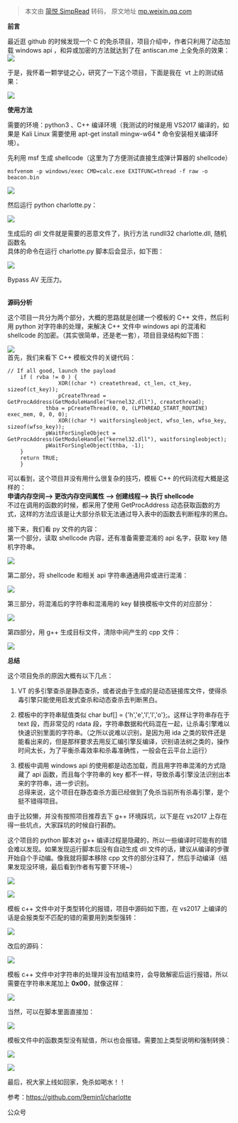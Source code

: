 > 本文由 [简悦 SimpRead](http://ksria.com/simpread/) 转码， 原文地址 [mp.weixin.qq.com](https://mp.weixin.qq.com/s/CN3DHF1ewVUj0WMusBldDw)

**前言**

最近逛 github 的时候发现一个 C 的免杀项目，项目介绍中，作者只利用了动态加载 windows api ，和异或加密的方法就达到了在 antiscan.me 上全免杀的效果：  
![](https://mmbiz.qpic.cn/mmbiz_jpg/yYePiaZj2cHibgq321Zxdn9KXiaIOlZGSlKNLus9JFiavgENmJ34sDOicUHeAa5XQM6HIwhC3AwiaTdCltsyUCG8YmoQ/640?wx_fmt=jpeg)  

于是，我怀着一颗学徒之心，研究了一下这个项目，下面是我在  vt 上的测试结果：  

![](https://mmbiz.qpic.cn/mmbiz_png/yYePiaZj2cHibgq321Zxdn9KXiaIOlZGSlKn9H2lDuqf44wK6K9xxiae11LicnxIqNiaibnhZH06IpSgjicA5ibyd9oqO0Q/640?wx_fmt=png)

**使用方法**

需要的环境：python3 、C++ 编译环境（我测试的时候是用 VS2017 编译的，如果是 Kali Linux 需要使用 apt-get install mingw-w64 * 命令安装相关编译环境）。  

先利用 msf 生成 shellcode（这里为了方便测试直接生成弹计算器的 shellcode）  

```
msfvenom -p windows/exec CMD=calc.exe EXITFUNC=thread -f raw -o beacon.bin
```

![](https://mmbiz.qpic.cn/mmbiz_jpg/yYePiaZj2cHibgq321Zxdn9KXiaIOlZGSlKHucQUCHoW3mAUmVZN87jFq3w6hicVialFjKa6xZJIaesPYGPmEwhBocQ/640?wx_fmt=jpeg)  

然后运行 python charlotte.py：  

![](https://mmbiz.qpic.cn/mmbiz_jpg/yYePiaZj2cHibgq321Zxdn9KXiaIOlZGSlKpxblhGHyVsZsLfuYdclicZ1bpq5r9fZJHWk7DIoky1DSuz1Dy7e9Vibg/640?wx_fmt=jpeg)  

生成后的 dll 文件就是需要的恶意文件了，执行方法 rundll32 charlotte.dll, 随机函数名  
具体的命令在运行 charlotte.py 脚本后会显示，如下图：  

![](https://mmbiz.qpic.cn/mmbiz_jpg/yYePiaZj2cHibgq321Zxdn9KXiaIOlZGSlKcic86Fk13XNSIib6MNqyWzeQYd5icqOgAoQ37cqiaOzricgc84OgphAnc2w/640?wx_fmt=jpeg)

Bypass AV 无压力。  
                                                                       

**源码分析**

这个项目一共分为两个部分，大概的思路就是创建一个模板的 C++ 文件，然后利用 python 对字符串的处理，来解决 C++ 文件中 windows api 的混淆和 shellcode 的加密。（其实很简单，还是老一套），项目目录结构如下图：  

![](https://mmbiz.qpic.cn/mmbiz_png/yYePiaZj2cHibgq321Zxdn9KXiaIOlZGSlKTDteUpcveZvlciatXwHic9n1FyYjonvuDh16b23Fy8GFzk2fGgwXdXSw/640?wx_fmt=png)  
首先，我们来看下 C++ 模板文件的关键代码：  

```
// If all good, launch the payload
    if ( rvba != 0 ) {
                XOR((char *) createthread, ct_len, ct_key, sizeof(ct_key));
                pCreateThread = GetProcAddress(GetModuleHandle("kernel32.dll"), createthread);
            thba = pCreateThread(0, 0, (LPTHREAD_START_ROUTINE) exec_mem, 0, 0, 0);
                XOR((char *) waitforsingleobject, wfso_len, wfso_key, sizeof(wfso_key));
            pWaitForSingleObject = GetProcAddress(GetModuleHandle("kernel32.dll"), waitforsingleobject);
            pWaitForSingleObject(thba, -1);
    }
    return TRUE;
    }
```

可以看到，这个项目并没有用什么很复杂的技巧，模板 C++ 的代码流程大概是这样的：  
**申请内存空间——> 更改内存空间属性 ——> 创建线程——> 执行 shellcode**  
不过在调用的函数的时候，都采用了使用 GetProcAddress 动态获取函数的方式，这样的方法应该是让大部分杀软无法通过导入表中的函数去判断程序的黑白。  

接下来，我们看 py 文件的内容：  
第一个部分，读取 shellcode 内容，还有准备需要混淆的 api 名字，获取 key 随机字符串。  

![](https://mmbiz.qpic.cn/mmbiz_png/yYePiaZj2cHibgq321Zxdn9KXiaIOlZGSlKVdKmPicLFRWTjDH67VV9u3TO702ha2BflelhLjk8DAcQpuPHLZictVgg/640?wx_fmt=png)

第二部分，将 shellcode 和相关 api 字符串通通用异或进行混淆：  

![](https://mmbiz.qpic.cn/mmbiz_png/yYePiaZj2cHibgq321Zxdn9KXiaIOlZGSlKY5jhk3JXrFa6JkicwOibz27f9N0PjCHygrib2Ad2358j8EZArhG1zFqSg/640?wx_fmt=png)  

第三部分，将混淆后的字符串和混淆用的 key 替换模板中文件的对应部分：  

![](https://mmbiz.qpic.cn/mmbiz_png/yYePiaZj2cHibgq321Zxdn9KXiaIOlZGSlKB3L9472gibDHoRRW8ocFD5HSGOiaAZZ5WN7HxPVzdCiaKehGZbTrIkGgA/640?wx_fmt=png)  

第四部分，用 g++ 生成目标文件，清除中间产生的 cpp 文件：  

![](https://mmbiz.qpic.cn/mmbiz_png/yYePiaZj2cHibgq321Zxdn9KXiaIOlZGSlK95AicWCQOEsWqexaOPH74wFv8vOH6Wicrk9yUaWRTsYs9rT0WSzW5w9A/640?wx_fmt=png)  

**总结**

这个项目免杀的原因大概有以下几点：

1.  VT 的多引擎查杀是静态查杀，或者说由于生成的是动态链接库文件，使得杀毒引擎只能使用启发式查杀和动态查杀去判断黑白。
    
2.  模板中的字符串赋值类似 char buf[] = {'h','e','l','l','o'};。这样让字符串存在于 text 段，而非常见的 rdata 段，字符串数据和代码混在一起，让杀毒引擎难以快速识别里面的字符串。（之所以说难以识别，是因为用 ida 之类的软件还是能看出来的，但是那样要求去用反汇编引擎反编译，识别语法树之类的，操作时间太长，为了平衡杀毒效率和杀毒准确性，一般会在云平台上运行）
    
3.  模板中调用 windows api 的使用都是动态加载，而且用字符串混淆的方式隐藏了 api 函数，而且每个字符串的 key 都不一样，导致杀毒引擎没法识别出本来的字符串，进一步识别。  
    总得来说，这个项目在静态查杀方面已经做到了免杀当前所有杀毒引擎，是个挺不错得项目。
    
  

由于比较懒，并没有按照项目推荐去下 g++ 环境踩坑，以下是在 vs2017 上存在得一些坑点，大家踩坑的时候自行斟酌。

这个项目的 python 脚本对 g++ 编译过程是隐藏的，所以一些编译时可能有的错会难以发现。如果发现运行脚本后没有自动生成 dll 文件的话，建议从编译的步骤开始自个手动编。像我就将脚本移除 cpp 文件的部分注释了，然后手动编译（结果发现没环境，最后看到作者有写要下环境~）

![](https://mmbiz.qpic.cn/mmbiz_jpg/yYePiaZj2cHibgq321Zxdn9KXiaIOlZGSlKo0VQwVlDsvLpv51ibm6BMibG2dk40W8aOrKicXxuNCjPbueG24OAWM8sg/640?wx_fmt=jpeg)

![](https://mmbiz.qpic.cn/mmbiz_jpg/yYePiaZj2cHibgq321Zxdn9KXiaIOlZGSlKydhmNPXSvVElnDVBdBmx2T94CFDBzx1rktE6tLkGztXn5yLiczjicOWg/640?wx_fmt=jpeg)

模板 c++ 文件中对于类型转化的报错，项目中源码如下图，在 vs2017 上编译的话是会报类型不匹配的错的需要用到类型强转：  

![](https://mmbiz.qpic.cn/mmbiz_png/yYePiaZj2cHibgq321Zxdn9KXiaIOlZGSlKYLicecg73OwoARMLcRvPOCuBFIiaZjf9V3Cx40651EhDMgHPdJUSrLvQ/640?wx_fmt=png)  

改后的源码：  

![](https://mmbiz.qpic.cn/mmbiz_png/yYePiaZj2cHibgq321Zxdn9KXiaIOlZGSlKH9SEnsaiaOIrenzRBWN2YlphbsYWttKBdU1tzHjlJ6rppDmG2xK4Efg/640?wx_fmt=png)

模板 c++ 文件中对字符串的处理并没有加结束符，会导致解密后运行报错，所以需要在字符串末尾加上 **0x00**，就像这样：  

![](https://mmbiz.qpic.cn/mmbiz_png/yYePiaZj2cHibgq321Zxdn9KXiaIOlZGSlKMibU5VoJ6AYes9Ierk6OnjyVNp0roGcbygpO74TQ5d3lSsciacbS72Hw/640?wx_fmt=png)  

当然，可以在脚本里面直接加：  

![](https://mmbiz.qpic.cn/mmbiz_jpg/yYePiaZj2cHibgq321Zxdn9KXiaIOlZGSlKwyNawVskaUXbgt9AxPF3mkFeMcBSXR24LJpt1CTQINIibRiaK28W825Q/640?wx_fmt=jpeg)

模板文件中的函数类型没有赋值，所以也会报错。需要加上类型说明和强制转换：

![](https://mmbiz.qpic.cn/mmbiz_png/yYePiaZj2cHibgq321Zxdn9KXiaIOlZGSlKEhmWQPBCEDUqXJGhzuXQ1PtNGA0Ro7KVBZZDfeP0brf6RzDwqEkQhA/640?wx_fmt=png)

![](https://mmbiz.qpic.cn/mmbiz_png/yYePiaZj2cHibgq321Zxdn9KXiaIOlZGSlKiaNThF1AFD14mJSxHSrRxuwCmomWiaW8Do3ibHNe43CwuxyDufO6glvAQ/640?wx_fmt=png)

最后，祝大家上线如回家，免杀如喝水！！  

参考：https://github.com/9emin1/charlotte  

公众号